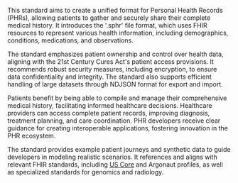 This standard aims to create a unified format for Personal Health Records (PHRs), allowing patients to gather and securely share their complete medical history. It introduces the '.sphr' file format, which uses FHIR resources to represent various health information, including demographics, conditions, medications, and observations.

The standard emphasizes patient ownership and control over health data, aligning with the 21st Century Cures Act's patient access provisions. It recommends robust security measures, including encryption, to ensure data confidentiality and integrity. The standard also supports efficient handling of large datasets through NDJSON format for export and import.

Patients benefit by being able to compile and manage their comprehensive medical history, facilitating informed healthcare decisions. Healthcare providers can access complete patient records, improving diagnosis, treatment planning, and care coordination. PHR developers receive clear guidance for creating interoperable applications, fostering innovation in the PHR ecosystem.

The standard provides example patient journeys and synthetic data to guide developers in modeling realistic scenarios. It references and aligns with relevant FHIR standards, including [US Core](https://build.fhir.org/ig/HL7/US-Core) and Argonaut profiles, as well as specialized standards for genomics and radiology.